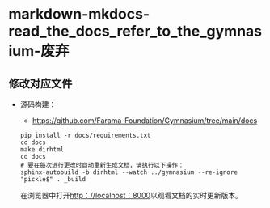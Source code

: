 # markdown-mkdocs-read_the_docs_refer_to_the_gymnasium-废弃

## 修改对应文件

- 源码构建：

  - https://github.com/Farama-Foundation/Gymnasium/tree/main/docs

  ```shell
  pip install -r docs/requirements.txt
  cd docs
  make dirhtml
  cd docs
  # 要在每次进行更改时自动重新生成文档，请执行以下操作：
  sphinx-autobuild -b dirhtml --watch ../gymnasium --re-ignore "pickle$" . _build
  ```

  在浏览器中打开[http：//localhost：8000](http://localhost:8000)以观看文档的实时更新版本。


